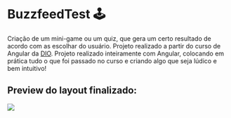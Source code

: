 # BuzzfeedTest 🕹️

 Criação de um mini-game ou um quiz, que gera um certo resultado de acordo com as escolhar do usuário. Projeto realizado a partir do curso de Angular da [DIO](https://www.dio.me/).
 Projeto realizado inteiramente com Angular, colocando em prática tudo o que foi passado no curso e criando algo que seja lúdico e bem intuitivo!

 ## Preview do layout finalizado:

 <img src="./assets/preview.png">
